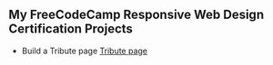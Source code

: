 ## My FreeCodeCamp Responsive Web Design Certification Projects
* Build a Tribute page
[Tribute page](https://codepen.io/HjaltiAtla/full/JjXpVGW "Linux Tribute page")

